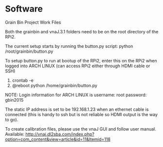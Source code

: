 # Software
Grain Bin Project Work Files

Both the grainbin and vnaJ.3.1 folders need to be on the root directory of the RPi2.  

The current setup starts by running the button.py script: python /root/grainbin/button.py

To setup button.py to run at bootup of the RPi2, enter this on the RPi2 when logged into ARCH LINUX (can access RPi2 either through HDMI cable or SSH)
1. crontab -e
2. @reboot python /home/grainbin/button.py

NOTE: Login information for ARCH LINUX is
username: root
password: gbin2015

The static IP address is set to be 192.168.1.23 when an ethernet cable is connected (this is handy to ssh but is not reliable so HDMI output is the way to go).

To create calibration files, please use the vnaJ GUI and follow user manual. 
Available: http://vnaj.dl2sba.com/index.php?option=com_content&view=article&id=11&Itemid=118

